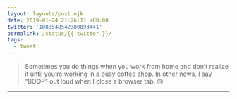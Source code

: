 ```yaml
---
layout: layouts/post.njk
date: 2019-01-24 21:26:11 +00:00
twitter: '1088548542380093441'
permalink: /status/{{ twitter }}/
tags: 
  - tweet
---
```


> Sometimes you do things when you work from home and don’t realize it until you’re working in a busy coffee shop. In other news, I say “BOOP” out loud when I close a browser tab. 🙃

---
